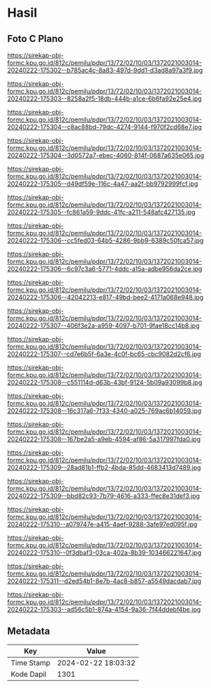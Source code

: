 # Hasil

## Foto C Plano

https://sirekap-obj-formc.kpu.go.id/812c/pemilu/pdpr/13/72/02/10/03/1372021003014-20240222-175302--b785ac4c-8a83-497d-9dd1-d3ad8a97a3f9.jpg

https://sirekap-obj-formc.kpu.go.id/812c/pemilu/pdpr/13/72/02/10/03/1372021003014-20240222-175303--8258a2f5-18db-444b-a1ce-6b6fa92e25e4.jpg

https://sirekap-obj-formc.kpu.go.id/812c/pemilu/pdpr/13/72/02/10/03/1372021003014-20240222-175304--c8ac88bd-79dc-4274-9144-f970f2cd68e7.jpg

https://sirekap-obj-formc.kpu.go.id/812c/pemilu/pdpr/13/72/02/10/03/1372021003014-20240222-175304--3d0572a7-ebec-4060-814f-0687a635e065.jpg

https://sirekap-obj-formc.kpu.go.id/812c/pemilu/pdpr/13/72/02/10/03/1372021003014-20240222-175305--d49df59e-116c-4a47-aa2f-bb9792999fcf.jpg

https://sirekap-obj-formc.kpu.go.id/812c/pemilu/pdpr/13/72/02/10/03/1372021003014-20240222-175305--fc861a59-9ddc-41fc-a211-548afc427135.jpg

https://sirekap-obj-formc.kpu.go.id/812c/pemilu/pdpr/13/72/02/10/03/1372021003014-20240222-175306--cc5fed03-64b5-4286-9bb9-6389c50fca57.jpg

https://sirekap-obj-formc.kpu.go.id/812c/pemilu/pdpr/13/72/02/10/03/1372021003014-20240222-175306--6c97c3a6-5771-4ddc-a15a-adbe956da2ce.jpg

https://sirekap-obj-formc.kpu.go.id/812c/pemilu/pdpr/13/72/02/10/03/1372021003014-20240222-175306--42042213-e817-49bd-bee2-4171a068e948.jpg

https://sirekap-obj-formc.kpu.go.id/812c/pemilu/pdpr/13/72/02/10/03/1372021003014-20240222-175307--406f3e2a-a959-4097-b701-9fae18cc14b8.jpg

https://sirekap-obj-formc.kpu.go.id/812c/pemilu/pdpr/13/72/02/10/03/1372021003014-20240222-175307--cd7e6b5f-6a3e-4c0f-bc65-cbc9082d2cf6.jpg

https://sirekap-obj-formc.kpu.go.id/812c/pemilu/pdpr/13/72/02/10/03/1372021003014-20240222-175308--c551114d-d63b-43bf-9124-5b09a93099b8.jpg

https://sirekap-obj-formc.kpu.go.id/812c/pemilu/pdpr/13/72/02/10/03/1372021003014-20240222-175308--16c317a6-7f33-4340-a025-769ac6b14059.jpg

https://sirekap-obj-formc.kpu.go.id/812c/pemilu/pdpr/13/72/02/10/03/1372021003014-20240222-175308--167be2a5-a9eb-4594-af86-5a317997fda0.jpg

https://sirekap-obj-formc.kpu.go.id/812c/pemilu/pdpr/13/72/02/10/03/1372021003014-20240222-175309--28ad81b1-ffb2-4bda-85dd-4683413d7489.jpg

https://sirekap-obj-formc.kpu.go.id/812c/pemilu/pdpr/13/72/02/10/03/1372021003014-20240222-175309--bbd82c93-7b79-4616-a333-ffec8e31def3.jpg

https://sirekap-obj-formc.kpu.go.id/812c/pemilu/pdpr/13/72/02/10/03/1372021003014-20240222-175310--a079747e-a415-4aef-9288-3afe97ed095f.jpg

https://sirekap-obj-formc.kpu.go.id/812c/pemilu/pdpr/13/72/02/10/03/1372021003014-20240222-175310--0f3dbaf3-03ca-402a-8b39-103466221647.jpg

https://sirekap-obj-formc.kpu.go.id/812c/pemilu/pdpr/13/72/02/10/03/1372021003014-20240222-175311--d2ed54b1-8e7b-4ac8-b857-a5549dacdab7.jpg

https://sirekap-obj-formc.kpu.go.id/812c/pemilu/pdpr/13/72/02/10/03/1372021003014-20240222-175303--ad56c5b1-874a-4154-9a36-7f44ddebf4be.jpg


## Metadata

| Key        | Value               |
| ---------- | ------------------- |
| Time Stamp | 2024-02-22 18:03:32 |
| Kode Dapil | 1301                |



